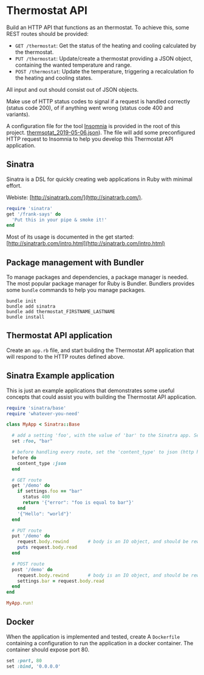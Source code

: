 # Thermostat API

Build an HTTP API that functions as an thermostat. To achieve this, some REST routes should be provided:

* `GET /thermostat`: Get the status of the heating and cooling calculated by the thermostat.
* `PUT /thermostat`: Update/create a thermostat providing a JSON object, containing the wanted temperature and range.
* `POST /thermostat`: Update the temperature, triggering a recalculation fo the heating and cooling states.

All input and out should consist out of JSON objects.

Make use of HTTP status codes to signal if a request is handled correctly (status code 200), of if anything went wrong (status code 400 and variants).

A configuration file for the tool [Insomnia](https://insomnia.rest/) is provided in the root of this project. [thermsotat_2019-05-06.json](thermsotat_2019-05-06.json)). The file will add some preconfigured HTTP request to Insomnia to help you develop this Thermostat API application.

## Sinatra

Sinatra is a DSL for quickly creating web applications in Ruby with minimal effort.

Webiste: [http://sinatrarb.com/](http://sinatrarb.com/).

```ruby
require 'sinatra'
get '/frank-says' do
  'Put this in your pipe & smoke it!'
end
```

Most of its usage is documented in the get started: [http://sinatrarb.com/intro.html](http://sinatrarb.com/intro.html)

## Package management with Bundler

To manage packages and dependencies, a package manager is needed. The most popular package manager for Ruby is Bundler. Bundlers provides some `bundle` commands to help you manage packages.

```shell
bundle init
bundle add sinatra
bundle add thermostat_FIRSTNAME_LASTNAME
bundle install
```

## Thermostat API application

Create an `app.rb` file, and start building the Thermostat API application that will respond to the HTTP routes defined above.

## Sinatra Example application

This is just an example applications that demonstrates some useful concepts that could assist you with building the Thermostat API application.

```ruby
require 'sinatra/base'
require 'whatever-you-need'

class MyApp < Sinatra::Base

  # add a setting 'foo', with the value of 'bar' to the Sinatra app. See: http://sinatrarb.com/configuration.html
  set :foo, "bar"

  # before handling every route, set the 'content_type' to json (http header). See: http://sinatrarb.com/intro.html filters
  before do
    content_type :json
  end

  # GET route
  get '/demo' do
    if settings.foo == "bar"
      status 400
      return '{"error": "foo is equal to bar"}'
    end
    '{"Hello": "world"}'
  end

  # PUT route
  put '/demo' do
    request.body.rewind       # body is an IO object, and should be rewinded before reading
    puts request.body.read
  end

  # POST route
  post '/demo' do
    request.body.rewind       # body is an IO object, and should be rewinded before reading
    settings.bar = request.body.read
  end
end

MyApp.run!
```

## Docker

When the application is implemented and tested, create A `Dockerfile` containing a configuration to run the application in a docker container.
The container should expose port 80.

```ruby
set :port, 80
set :bind, '0.0.0.0'
```
